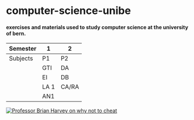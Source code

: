 # computer-science-unibe
#### exercises and materials used to study computer science at the university of bern.


| Semester   | 1     | 2     |
| ---------- |-------|-------|
| Subjects   | P1    | P2    |
|            | GTI   | DA    |
|            | EI    | DB    |
|            | LA 1  | CA/RA |
|            | AN1   |       |



[![Professor Brian Harvey on why not to cheat](https://res.cloudinary.com/marcomontalbano/image/upload/v1619619959/video_to_markdown/images/youtube--hMloyp6NI4E-c05b58ac6eb4c4700831b2b3070cd403.jpg)](https://www.youtube.com/watch?v=hMloyp6NI4E "Professor Brian Harvey on why not to cheat")

